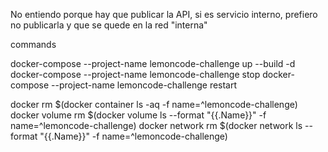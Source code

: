 No entiendo porque hay que publicar la API, si es servicio interno, prefiero no publicarla y que se quede en la red "interna"

commands

docker-compose --project-name lemoncode-challenge up --build -d
docker-compose --project-name lemoncode-challenge stop
docker-compose --project-name lemoncode-challenge restart


docker rm $(docker container ls -aq -f name=^lemoncode-challenge)
docker volume rm $(docker volume ls --format "{{.Name}}" -f name=^lemoncode-challenge)
docker network rm $(docker network ls --format "{{.Name}}" -f name=^lemoncode-challenge)
